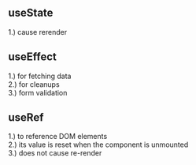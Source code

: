 ## useState
1.) cause rerender

## useEffect
1.) for fetching data <br />
2.) for cleanups <br />
3.) form validation <br />

## useRef
1.) to reference DOM elements <br />
2.) its value is reset when the component is unmounted <br />
3.) does not cause re-render <br />
